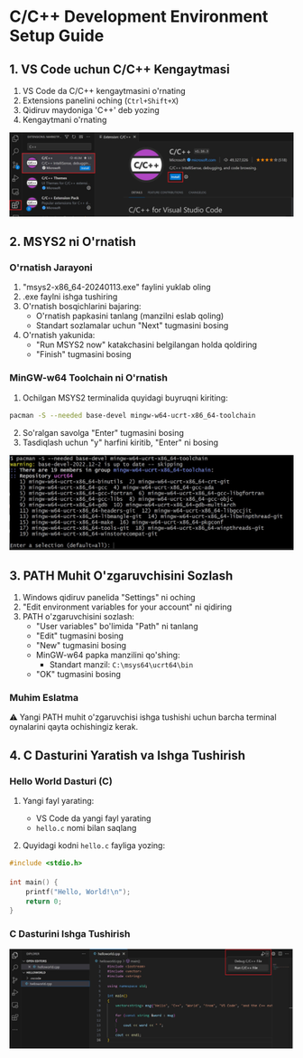 # C/C++ Development Environment Setup Guide

## 1. VS Code uchun C/C++ Kengaytmasi

1. VS Code da C/C++ kengaytmasini o'rnating
2. Extensions panelini oching (`Ctrl+Shift+X`)
3. Qidiruv maydoniga 'C++' deb yozing
4. Kengaytmani o'rnating

![VS Code C/C++ kengaytmasi](cpp-extension.png)

## 2. MSYS2 ni O'rnatish

### O'rnatish Jarayoni

1. "msys2-x86_64-20240113.exe" faylini yuklab oling
2. .exe faylni ishga tushiring
3. O'rnatish bosqichlarini bajaring:
   - O'rnatish papkasini tanlang (manzilni eslab qoling)
   - Standart sozlamalar uchun "Next" tugmasini bosing
4. O'rnatish yakunida:
   - "Run MSYS2 now" katakchasini belgilangan holda qoldiring
   - "Finish" tugmasini bosing

### MinGW-w64 Toolchain ni O'rnatish

1. Ochilgan MSYS2 terminalida quyidagi buyruqni kiriting:
```bash
pacman -S --needed base-devel mingw-w64-ucrt-x86_64-toolchain
```
2. So'ralgan savolga "Enter" tugmasini bosing
3. Tasdiqlash uchun "y" harfini kiritib, "Enter" ni bosing

![MinGW-w64 Toolchain o'rnatish](cpp-install-MSYS2-toolchain.jpg)

## 3. PATH Muhit O'zgaruvchisini Sozlash

1. Windows qidiruv panelida "Settings" ni oching
2. "Edit environment variables for your account" ni qidiring
3. PATH o'zgaruvchisini sozlash:
   - "User variables" bo'limida "Path" ni tanlang
   - "Edit" tugmasini bosing
   - "New" tugmasini bosing
   - MinGW-w64 papka manzilini qo'shing:
     - Standart manzil: `C:\msys64\ucrt64\bin`
   - "OK" tugmasini bosing

### Muhim Eslatma

⚠️ Yangi PATH muhit o'zgaruvchisi ishga tushishi uchun barcha terminal oynalarini qayta ochishingiz kerak.

## 4. C Dasturini Yaratish va Ishga Tushirish

### Hello World Dasturi (C)

1. Yangi fayl yarating:
   - VS Code da yangi fayl yarating
   - `hello.c` nomi bilan saqlang

2. Quyidagi kodni `hello.c` fayliga yozing:
```c
#include <stdio.h>

int main() {
    printf("Hello, World!\n");
    return 0;
}
```

### C Dasturini Ishga Tushirish

![MinGW-w64 Toolchain o'rnatish](run-play-button.png)
